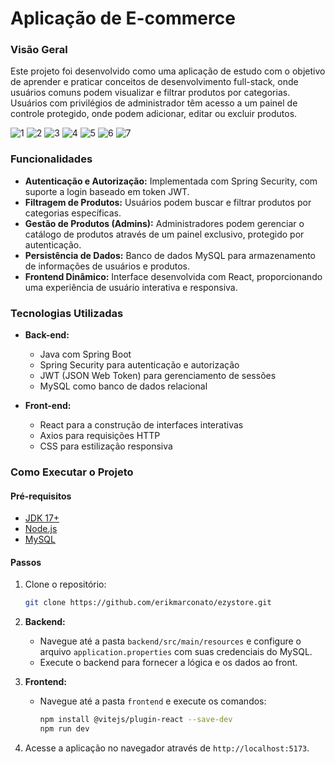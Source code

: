
# Aplicação de E-commerce

### Visão Geral

Este projeto foi desenvolvido como uma aplicação de estudo com o objetivo de aprender e praticar conceitos de desenvolvimento full-stack, onde usuários comuns podem visualizar e filtrar produtos por categorias. Usuários com privilégios de administrador têm acesso a um painel de controle protegido, onde podem adicionar, editar ou excluir produtos.

![1](https://github.com/user-attachments/assets/142af6f1-7f7c-41c2-a5c2-c5df0a9ca18f)
![2](https://github.com/user-attachments/assets/03d6f12f-957b-4cde-ad0a-6b413815a357)
![3](https://github.com/user-attachments/assets/f7e96ffe-fbd7-4f38-8510-83ac8dbf37f7)
![4](https://github.com/user-attachments/assets/11369f5e-4be6-45da-add2-1fed03df0500)
![5](https://github.com/user-attachments/assets/8f15d1a0-b5d8-4b78-8581-2f6e2005a828)
![6](https://github.com/user-attachments/assets/0d73cb39-2750-40f4-a2f1-1c7bc7e9465f)
![7](https://github.com/user-attachments/assets/41b706b7-a664-4752-9105-4fbab81101d5)


### Funcionalidades

- **Autenticação e Autorização:** Implementada com Spring Security, com suporte a login baseado em token JWT.
- **Filtragem de Produtos:** Usuários podem buscar e filtrar produtos por categorias específicas.
- **Gestão de Produtos (Admins):** Administradores podem gerenciar o catálogo de produtos através de um painel exclusivo, protegido por autenticação.
- **Persistência de Dados:** Banco de dados MySQL para armazenamento de informações de usuários e produtos.
- **Frontend Dinâmico:** Interface desenvolvida com React, proporcionando uma experiência de usuário interativa e responsiva.

### Tecnologias Utilizadas

- **Back-end:** 
  - Java com Spring Boot
  - Spring Security para autenticação e autorização
  - JWT (JSON Web Token) para gerenciamento de sessões
  - MySQL como banco de dados relacional

- **Front-end:** 
  - React para a construção de interfaces interativas
  - Axios para requisições HTTP
  - CSS para estilização responsiva

### Como Executar o Projeto

#### Pré-requisitos

- [JDK 17+](https://www.oracle.com/java/technologies/javase-jdk17-downloads.html) 
- [Node.js](https://nodejs.org/)
- [MySQL](https://www.mysql.com/)

#### Passos

1. Clone o repositório:

   ```bash
   git clone https://github.com/erikmarconato/ezystore.git
   ```

2. **Backend:**

   - Navegue até a pasta `backend/src/main/resources` e configure o arquivo `application.properties` com suas credenciais do MySQL.
   - Execute o backend para fornecer a lógica e os dados ao front.

3. **Frontend:**

   - Navegue até a pasta `frontend` e execute os comandos:
     ```bash
     npm install @vitejs/plugin-react --save-dev
     npm run dev
     ```

4. Acesse a aplicação no navegador através de `http://localhost:5173`.

